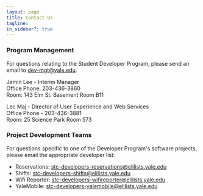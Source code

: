 ```yaml
---
layout: page
title: Contact Us
tagline:
in_sidebar?: true
---
```


### Program Management
For questions relating to the Student Developer Program, please send an email to
[dev-mgt@yale.edu](mailto:dev-mgt@yale.edu).

Jemin Lee - Interim Manager<br />
Office Phone: 203-436-3860 <br />
Room: 143 Elm St. Basement Room B11

Lec Maj - Director of User Experience and Web Services<br />
Office Phone - 203-436-3881<br />
Room: 25 Science Park Room 573


### Project Development Teams
For questions specific to one of the Developer Program's software projects,
please email the appropriate developer list:

- Reservations: [stc-developers-reservations@elilists.yale.edu](mailto:stc-developers-reservations@elilists.yale.edu)
- Shifts: [stc-developers-shifts@elilists.yale.edu](mailto:stc-developers-shifts@elilists.yale.edu)
- Wifi Reporter: [stc-developers-wifireporter@elilists.yale.edu](mailto:stc-developers-wifireporter@elilists.yale.edu)
- YaleMobile: [stc-developers-yalemobile@elilists.yale.edu](mailto:stc-developers-yalemobile@elilists.yale.edu)
